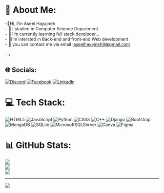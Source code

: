 # 💫 About Me:
-👋Hi, I'm Aseel Hayajneh<br>- 🔭 I studied in Computer Science Department.<br>- 🌱 I’m currently learning  full stack develpoer...<br>- 🌱i'm intersted in Back-end and front-end Web development <br>- 🤔 you can contact me via email :aseelhayajneh9@gmail.com<br><br>-->


## 🌐 Socials:
[![Discord](https://img.shields.io/badge/Discord-%237289DA.svg?logo=discord&logoColor=white)](https://discord.gg/https://github.com/ASEELhayajneh88/) [![Facebook](https://img.shields.io/badge/Facebook-%231877F2.svg?logo=Facebook&logoColor=white)](https://facebook.com/https://www.facebook.com/aseel.hayajneh.18/) [![LinkedIn](https://img.shields.io/badge/LinkedIn-%230077B5.svg?logo=linkedin&logoColor=white)](https://linkedin.com/in/https://www.linkedin.com/in/aseel-hayajneh-053661265/) 

# 💻 Tech Stack:
![HTML5](https://img.shields.io/badge/html5-%23E34F26.svg?style=plastic&logo=html5&logoColor=white) ![JavaScript](https://img.shields.io/badge/javascript-%23323330.svg?style=plastic&logo=javascript&logoColor=%23F7DF1E) ![Python](https://img.shields.io/badge/python-3670A0?style=plastic&logo=python&logoColor=ffdd54) ![CSS3](https://img.shields.io/badge/css3-%231572B6.svg?style=plastic&logo=css3&logoColor=white) ![C++](https://img.shields.io/badge/c++-%2300599C.svg?style=plastic&logo=c%2B%2B&logoColor=white) ![Django](https://img.shields.io/badge/django-%23092E20.svg?style=plastic&logo=django&logoColor=white) ![Bootstrap](https://img.shields.io/badge/bootstrap-%238511FA.svg?style=plastic&logo=bootstrap&logoColor=white) ![MongoDB](https://img.shields.io/badge/MongoDB-%234ea94b.svg?style=plastic&logo=mongodb&logoColor=white) ![SQLite](https://img.shields.io/badge/sqlite-%2307405e.svg?style=plastic&logo=sqlite&logoColor=white) ![MicrosoftSQLServer](https://img.shields.io/badge/Microsoft%20SQL%20Server-CC2927?style=plastic&logo=microsoft%20sql%20server&logoColor=white) ![Canva](https://img.shields.io/badge/Canva-%2300C4CC.svg?style=plastic&logo=Canva&logoColor=white) ![Figma](https://img.shields.io/badge/figma-%23F24E1E.svg?style=plastic&logo=figma&logoColor=white)
# 📊 GitHub Stats:
![](https://github-readme-stats.vercel.app/api?username=Aseelhayajneh88&theme=dark&hide_border=false&include_all_commits=false&count_private=false)<br/>
![](https://github-readme-streak-stats.herokuapp.com/?user=Aseelhayajneh88&theme=dark&hide_border=false)<br/>
![](https://github-readme-stats.vercel.app/api/top-langs/?username=Aseelhayajneh88&theme=dark&hide_border=false&include_all_commits=false&count_private=false&layout=compact)

---
[![](https://visitcount.itsvg.in/api?id=Aseelhayajneh88&icon=0&color=0)](https://visitcount.itsvg.in)

<!-- Proudly created with GPRM ( https://gprm.itsvg.in ) -->

